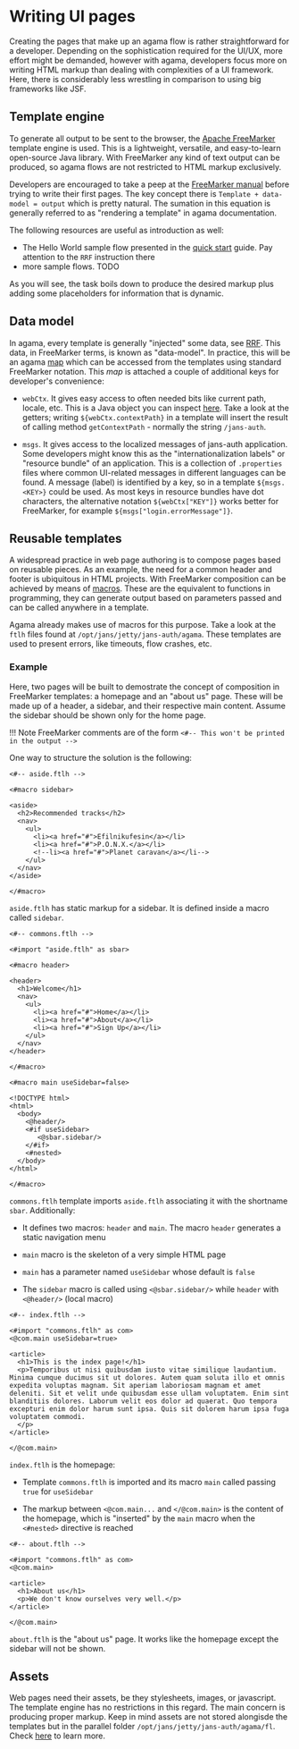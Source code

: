 # Writing UI pages

Creating the pages that make up an agama flow is rather straightforward for a developer. Depending on the sophistication required for the UI/UX, more effort might be demanded, however with agama, developers focus more on writing HTML markup than dealing with complexities of a UI framework. Here, there is considerably less wrestling in comparison to using big frameworks like JSF.

## Template engine

To generate all output to be sent to the browser, the [Apache FreeMarker](https://freemarker.apache.org) template engine is used. This is a lightweight, versatile, and easy-to-learn open-source Java library. With FreeMarker any kind of text output can be produced, so agama flows are not restricted to HTML markup exclusively.

Developers are encouraged to take a peep at the [FreeMarker manual](https://freemarker.apache.org/docs/index.html) before trying to write their first pages. The key concept there is `Template + data-model = output` which is pretty natural. The sumation in this equation is generally referred to as "rendering a template" in agama documentation.

The following resources are useful as introduction as well:

- The Hello World sample flow presented in the [quick start](./quick-start.md#flow-code) guide. Pay attention to the `RRF` instruction there
- more sample flows. TODO

As you will see, the task boils down to produce the desired markup plus adding some placeholders for information that is dynamic.

## Data model

In agama, every template is generally "injected" some data, see [RRF](./dsl.md#rrf). This data, in FreeMarker terms, is known as "data-model". In practice, this will be an agama [map](./dsl.md#maps) which can be accessed from the templates using standard FreeMarker notation. This _map_ is attached a couple of additional keys for developer's convenience:

- `webCtx`. It gives easy access to often needed bits like current path, locale, etc. This is a Java object you can inspect [here](https://github.com/JanssenProject/jans/blob/main/agama/engine/src/main/java/io/jans/agama/engine/service/WebContext.java). Take a look at the getters; writing `${webCtx.contextPath}` in a template will insert the result of calling method `getContextPath` - normally the string `/jans-auth`.

- `msgs`. It gives access to the localized messages of jans-auth application. Some developers might know this as the "internationalization labels" or "resource bundle" of an application. This is a collection of `.properties` files where common UI-related messages in different languages can be found. A message (label) is identified by a key, so in a template `${msgs.<KEY>}` could be used. As most keys in resource bundles have dot characters, the alternative notation `${webCtx["KEY"]}` works better for FreeMarker, for example `${msgs["login.errorMessage"]}`.

## Reusable templates

A widespread practice in web page authoring is to compose pages based on reusable pieces. As an example, the need for a common header and footer is ubiquitous in HTML projects. With FreeMarker composition can be achieved by means of [macros](https://freemarker.apache.org/docs/ref_directive_macro.html). These are the equivalent to functions in programming, they can generate output based on parameters passed and can be called anywhere in a template.

Agama already makes use of macros for this purpose. Take a look at the `ftlh` files found at `/opt/jans/jetty/jans-auth/agama`. These templates are used to present errors, like timeouts, flow crashes, etc.

### Example

Here, two pages will be built to demostrate the concept of composition in FreeMarker templates: a homepage and an "about us" page. These will be made up of a header, a sidebar, and their respective main content. Assume the sidebar should be shown only for the home page. 

!!! Note
    FreeMarker comments are of the form `<#-- This won't be printed in the output -->`

One way to structure the solution is the following:
    
```
<#-- aside.ftlh -->

<#macro sidebar>

<aside>
  <h2>Recommended tracks</h2>
  <nav>
    <ul>
      <li><a href="#">Efilnikufesin</a></li>
      <li><a href="#">P.O.N.X.</a></li>
      <!--li><a href="#">Planet caravan</a></li-->
    </ul>
  </nav>
</aside>

</#macro>
```

`aside.ftlh` has static markup for a sidebar. It is defined inside a macro called `sidebar`.

```
<#-- commons.ftlh -->

<#import "aside.ftlh" as sbar>

<#macro header>

<header>
  <h1>Welcome</h1>
  <nav>
    <ul>
      <li><a href="#">Home</a></li>
      <li><a href="#">About</a></li>
      <li><a href="#">Sign Up</a></li>
    </ul>
  </nav>
</header>

</#macro>

<#macro main useSidebar=false>

<!DOCTYPE html>
<html>
  <body>
    <@header/>
    <#if useSidebar>
       <@sbar.sidebar/>
    </#if>
    <#nested>
  </body>
</html>

</#macro>
```

`commons.ftlh` template imports `aside.ftlh` associating it with the shortname `sbar`. Additionally:

- It defines two macros: `header` and `main`. The macro `header` generates a static navigation menu

- `main` macro is the skeleton of a very simple HTML page 

- `main` has a parameter named `useSidebar` whose default is `false` 

- The `sidebar` macro is called using `<@sbar.sidebar/>` while `header` with `<@header/>` (local macro) 

```
<#-- index.ftlh -->

<#import "commons.ftlh" as com>
<@com.main useSidebar=true>

<article>
  <h1>This is the index page!</h1>
  <p>Temporibus ut nisi quibusdam iusto vitae similique laudantium. Minima cumque ducimus sit ut dolores. Autem quam soluta illo et omnis expedita voluptas magnam. Sit aperiam laboriosam magnam et amet deleniti. Sit et velit unde quibusdam esse ullam voluptatem. Enim sint blanditiis dolores. Laborum velit eos dolor ad quaerat. Quo tempora excepturi enim dolor harum sunt ipsa. Quis sit dolorem harum ipsa fuga voluptatem commodi.
  </p>
</article>

</@com.main>
```

`index.ftlh` is the homepage: 

- Template `commons.ftlh` is imported and its macro `main` called passing `true` for `useSidebar`

- The markup between `<@com.main...` and `</@com.main>` is the content of the homepage, which is "inserted" by the `main` macro when the `<#nested>` directive is reached  

```
<#-- about.ftlh -->

<#import "commons.ftlh" as com>
<@com.main>

<article>
  <h1>About us</h1>
  <p>We don't know ourselves very well.</p>
</article>

</@com.main>
```

`about.ftlh` is the "about us" page. It works like the homepage except the sidebar will not be shown.

## Assets

Web pages need their assets, be they stylesheets, images, or javascript. The template engine has no restrictions in this regard. The main concern is producing proper markup. Keep in mind assets are not stored alongisde the templates but in the parallel folder `/opt/jans/jetty/jans-auth/agama/fl`. Check [here](./lifecycle.md#upload-required-assets) to learn more.